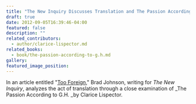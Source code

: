 ```yaml
---
title: "The New Inquiry Discusses Translation and The Passion According to G.H."
draft: true
date: 2012-09-05T16:39:46-04:00
featured: false
description: ""
related_contributors:
  - author/clarice-lispector.md
related_books:
  - book/the-passion-according-to-g.h.md
gallery:
featured_image_position: 
---
```


In an article entitled "[Too Foreign](http://thenewinquiry.com/essays/too-foreign/)," Brad Johnson, writing for _The New Inquiry_, analyzes the act of translation through a close examination of _The Passion According to G.H. _by Clarice Lispector.

